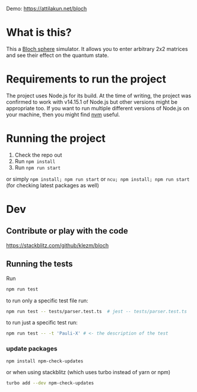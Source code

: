 Demo: https://attilakun.net/bloch

# What is this?

This a [Bloch sphere](https://en.wikipedia.org/wiki/Bloch_sphere) simulator. It allows you to enter arbitrary 2x2 matrices and see their effect on the quantum state.

# Requirements to run the project

The project uses Node.js for its build. At the time of writing, the project was confirmed to work with v14.15.1 of Node.js but other versions might be appropriate too. If you want to run multiple different versions of Node.js on your machine, then you might find [nvm](https://github.com/nvm-sh/nvm) useful.

# Running the project

1. Check the repo out
2. Run `npm install`
3. Run `npm run start`

or simply `npm install; npm run start`
or `ncu; npm install; npm run start` (for checking latest packages as well)

# Dev

## Contribute or play with the code

https://stackblitz.com/github/klezm/bloch

## Running the tests

Run

```bash
npm run test
```

to run only a specific test file run:

```bash
npm run test -- tests/parser.test.ts  # jest -- tests/parser.test.ts
```

to run just a specific test run:

```bash
npm run test -- -t 'Pauli-X' # <- the description of the test
```

### update packages

```bash
npm install npm-check-updates
```

or when using stackblitz (which uses turbo instead of yarn or npm)

```bash
turbo add --dev npm-check-updates
```
